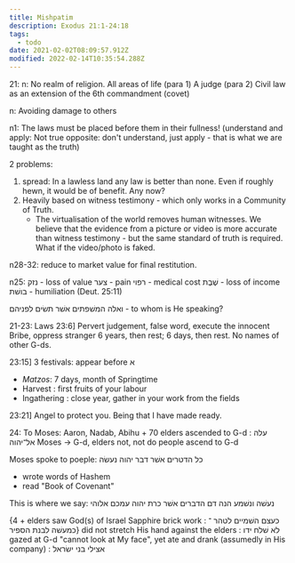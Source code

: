 ```yaml
---
title: Mishpatim
description: Exodus 21:1-24:18
tags:
  - todo
date: 2021-02-02T08:09:57.912Z
modified: 2022-02-14T10:35:54.288Z
---
```


21:
n: No realm of religion. All areas of life (para 1)
A judge (para 2)
Civil law as an extension of the 6th commandment (covet)

n: Avoiding damage to others

n1: The laws must be placed before them in their fullness!
(understand and apply: Not true
opposite: don't understand, just apply - that is what we are taught as the truth)

2 problems:

1. spread: In a lawless land any law is better than none. Even if roughly hewn, it would be of benefit. Any now?
2. Heavily based on witness testimony - which only works in a Community of Truth.
   - The virtualisation of the world removes human witnesses. We believe that the evidence from a picture or video is more accurate than witness testimony - but the same standard of truth is required. What if the video/photo is faked.

n28-32: reduce to market value for final restitution.

n25:
נזק - loss of value
צער - pain
רפוי - medical cost
שֶׁבֶת - loss of income
בושׁת - humiliation (Deut. 25:11)

ואלה המשׁפתים אשׁר תשׂים לפניהם - to whom is He speaking?

21-23: Laws
23:6]
Pervert judgement, false word, execute the innocent
Bribe, oppress stranger
6 years, then rest; 6 days, then rest.
No names of other G-ds.

23:15] 3 festivals: appear before א

- _Matzos_: 7 days, month of Springtime
- Harvest : first fruits of your labour
- Ingathering : close year, gather in your work from the fields

23:21] Angel to protect you. Being that I have made ready.

24:
To Moses: Aaron, Nadab, Abihu + 70 elders ascended to G-d : עלה אל־יהוה
Moses -> G-d, elders not, not do people ascend to G-d

Moses spoke to poeple: כל הדטרים אשׁר דבר יהוה נעשׂה

- wrote words of Hashem
- read "Book of Covenant"

This is where we say: נעשׁה ונשׁמע
הנה דם הדברים אשׁר כרת יהוה עמכם אלוהי

{4 + elders saw God(s) of Israel
Sapphire brick work : כעצם השׁמיים לטהר ־ כמעשׁה לבנת הספיר}
did not stretch His hand against the elders : לא שׁלח ידו
gazed at G-d "cannot look at My face", yet ate and drank (assumedly in His company) : אצילי בני ישׂראל
